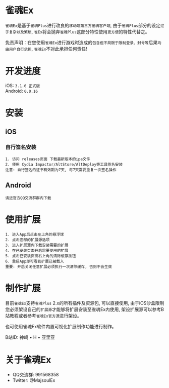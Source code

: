 # 雀魂Ex
`雀魂Ex`是基于`雀魂Plus`进行改良的`移动端第三方雀魂客户端`, 由于`雀魂Plus`部分的设定`过于复杂以及繁琐`, `雀Ex`将会抛弃`雀魂Plus`这部分特性使用`更方便`的特性代替之。

免责声明：在您使用`雀魂Ex`进行游戏时造成的`包含但不局限于限制登录、封号等`后果`均由用户自行承担`, `雀魂Ex`不对此承担任何责任!

# 开发进度
iOS: `3.1.6 正式版`  
Android: `0.0.16`

# 安装
## iOS
### 自行签名安装
    1. 访问 releases页面 下载最新版本的ipa文件
    2. 使用 Cydia Impactor/AltStore/AltDeploy等工具签名安装
    注意: 自行签名的证书有效期为7天, 每7天需要重复一次签名操作
## Android
    请进官方QQ交流群群内下载
# 使用扩展
    1. 进入App后点击左上角的悬浮球
    2. 点击底部的扩展源选项
    3. 进入扩展源内下载安装需要的扩展
    4. 在已安装页面开启需要使用的扩展
    5. 点击已安装页面右上角的清除缓存按钮
    6. 重启App即可看到扩展已被载入
    重要: 开启关闭任意扩展必须执行一次清除缓存, 否则不会生效
# 制作扩展
目前`雀魂Ex`支持`雀魂Plus` 2.x的所有插件及资源包, 可以直接使用, 由于iOS沙盒限制您必须架设自己的`扩展源`才能够将扩展安装至雀魂Ex内使用, 架设扩展源可以参考B站教程或者参考`雀魂Ex官方源`进行架设。

也可使用雀魂Ex软件内置可视化扩展制作功能进行制作。

B站ID: 神崎 • H • 亚里亚
# 关于雀魂Ex
- QQ交流群: 991568358
- Twitter: @MajsoulEx
